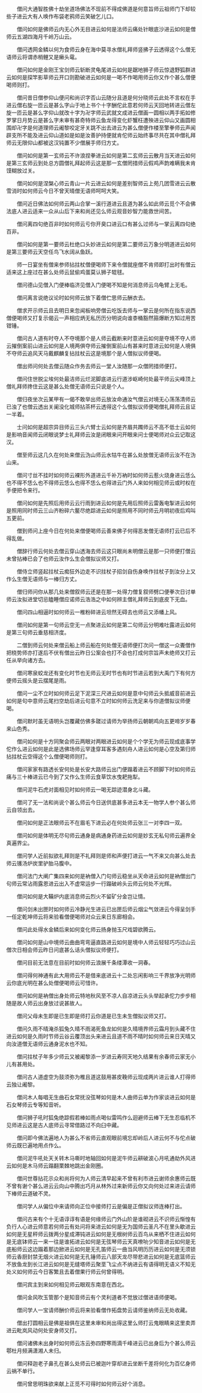 <!-- { "loadSidebar": true } -->
　　僧问大通智胜佛十劫坐道场佛法不现前不得成佛道是何意旨师云祖师门下却较些子进云大有人唤作布袋老鸦师云笑破乞儿口。

　　僧问如何是佛师云内无心外无目进云如何是法师云痛处针眼底沙进云如何是僧师云五湖四海月千岭万山云。

　　僧问透网金鳞以何为食师云身在海中莫寻水僧礼拜师竖拂子云透得这个么僧无语师云将谓赤梢鲤又是癞头鼋。

　　僧问如何是金刚王宝剑师云斩断灵龟尾进云如何是踞地狮子师云惊退野狐群进云如何是探竿影草师云开口则勘破进云如何是一喝不作喝用师云你又作个甚么僧便喝师则打。

　　僧问昔日僧参仰山便问和尚识字否山云随分且道是何分晓师云此处不言权在手进云僧右旋一匝云是甚么字山于地上书个十字酬佗此意若何师云天回地转进云僧左旋一匝云是甚么字仰山就改十字为卍字师云武就文成进云僧画一圆相以两手拓如修罗掌日月势云是甚么字未审有甚奇特师云鱼龙得变化虾蟹枉遭殃进云仰山又画圆相围却卍字是何道理师云阇黎咬定牙关跳不出去进云为甚么僧便作楼至擎拳师云声闻辟支所不能及进云仰山道如是如是汝善护持便就肯佗师云始终事尽共在其中僧礼拜师云无限仰山都被这汉钝置不少僧展手师归方丈。

　　僧问如何是第一玄师云不许浪捏拳进云如何是第二玄师云云散月当天进云如何是第三玄师云到处总方圆僧礼拜起师云这是那一玄僧罔措师云假鸡声韵难瞒我未肯馍糊放过关。

　　僧问如何是涅槃心师云青山一片云进云如何是差别智师云上苑几团雪进云云散雪消时如何师云今日不曾天晴僧无语师呵呵大笑。

　　僧问近日佛法如何师云两山合掌一溪行道进云且道为甚么如此师云觅个不会佛法底人进云适来一众从山后下来和尚还见么师云观音妙智力能救世间苦。

　　僧问离四句绝百非时如何师云亏你开臭口进云口有甚么过师与一掌云离四句绝百非。

　　僧问如何是第一要师云杜绝口头妙进云如何是第二要师云万象分明道进云如何是第三要师云天空任鸟飞水阔从鱼跃。

　　师一日宴坐有僧来参师拈拄杖僧便喝师下来令僧就座僧不肯师即打出时有僧云适来这上座过在甚么处师云鼠偷鸡蛋莫认狮子辊毬。

　　僧问德山见僧入门便棒临济见僧入门便喝不知是何消息师云乌龟臂上无毛。

　　僧问离言说绝议论时如何师云放下着僧伫思师云酬衣去。

　　僧求开示师云且去明日来忽闻板响旁僧云吃饭去师与一掌云是何所在指东说西僧便喝师又打复示偈云一声相应炳无私历历分明说向谁桼桶豁然箍爆断方知过用苦钳锤。

　　僧问古人道有时夺人不夺境那个是人师云截断来时意进云如何是夺境不夺人师云摧倒案前山进云如何是人境两俱夺师云摧倒案前山有甚来时意进云如何是人境俱不夺师云追风天马戴麒麟复拈拄杖云这是境那个是人僧拟议师便喝。

　　僧出师问何处去僧云随众作务去师云一堂人汝随那一众僧罔措师便打。

　　僧问住世脱尘埃何处最洁师云烂泥脚底进云行道涉岖崎何处最平师云尖峰顶上僧礼拜师搀住云这是甚么处僧无语师云只说是个人。

　　僧归夜坐次云某甲有一偈不敢举出师云放汝命通汝气僧云对境无心荡荡清师云已浊了也僧云透出关阑没化城师拈茶杯云透得这个么僧拟议师便喝僧礼拜师云且证一半着。

　　士问如何是超宗异目师云三头六臂士云如何是齐眉共躅师云不高不低士云如何是影响音闻师云闭眼说梦士礼拜师云汝是闭眼来问开眼来问士便喝师对众云记取这汉。

　　僧至师云这几久在何处来僧云沩山师云水牯牛在甚么处放僧无语师云汝不在沩山来。

　　僧问寸丝不挂时如何师云裸形外道进云千补万衲时如何师云惹火烧身进云恁么也不得不恁么也不得师云恁么也得不恁么也得进云门外人来如何相见师云或时权在手便把令来行。

　　僧问如何是先照后用师云云行雨到进云如何是先用后照师云雷轰电掣进云如何是照用同时师云三山齐粉碎六鳌尽绝踪进云如何是照用不同时师云月明初夜后鸡叫五更前。

　　僧到师问上座今日在何处来僧便喝师云善来佛子何得恶发僧无语师打云已后不得乱做。

　　僧辞行师云何处去僧云穿山透海去师云这只眼尚未明僧云是那一只师便打僧云未曾拈棒已会了也师云汝作么生会僧拟议师又打。

　　僧侍立师竖起拄杖云痴狂外边走不识拄杖子招剑自伤身唤作拄杖子到汝分上又作么生僧无语师与一棒归方丈。

　　僧归师问你从那几处来僧叙师云还是在那一处得力僧复叙师劈口便拳次日讨单师云汝拟进堂切忌瞌睡僧应诺师云浩浩之中如何辨主僧礼拜师云到底皮下无血。

　　僧问四山相逼时如何师云一椎粉碎进云坦然无碍去也师云又添幡上风。

　　僧问如何是第一句师云空无一点聚进云如何是第二句师云分明难吐露进云如何是第三句师云垂慈相济度。

　　二僧到师云何处来僧云船上师云船在何处僧无语师便打次问一僧这一众聻僧作把桡势师亦打遂后不伏有僧出云昨日公案会也打不会也打成何宗旨声未绝师又打云任从举向诸方去。

　　僧问寒泉蛟龙还有变化时节也无师云无时节也有时节进云若到大禹门下有何方便师云摇头是云摆尾是雨。

　　僧问一尘不立时如何师云足下泥深三尺进云如何是意中句师云头抵威音前进云如何是句中意师云尾扫空劫后进云句意不立时如何师云洗足来与你道僧拟议师便喝。

　　僧问默时虽无语明头岂覆藏仿佛多蹉过请师为举扬师云朝朝鸡向五更啼岁岁春来山色秀。

　　僧问如何是十方同聚会师云两眼对两眼进云如何是个个学无为师云现成底事学佗作么进云如何是此是选佛场师云罕逢穿耳客多遇刻舟人进云如何是心空及第归师拈拄杖云空得这个么僧便喝师则打。

　　僧问家家有路透长安何处是长安大路师云出门便蹋着进云不顾脚下时如何师云痛与三十棒进云已今到了又作么生师云食草饮水曳耙拖犁。

　　僧问泥牛石虎对面相见时如何师云一喝无踪迹潜身北斗藏。

　　僧问了无一法和尚说个甚么师云今日送供底甚多进云本无一物学人参个甚么师云自领出去。

　　僧问如何是正法眼师云不在眉毛下进云必在何处师云张三一对李四一双。

　　僧问如何是体明无尽句师云通身是病通身药进云如何是妙玄无私句师云遍界全真遍界尘。

　　僧问学人近前拟欲礼拜则是不礼拜则是师和声便打进云一气不来又向甚么处去师云镬汤炉炭里驴胎马腹中。

　　僧问法门大阐广集四来如何是衲僧入门句师云稳坐从天命进云如何是衲僧出门句师云常沾雨露恩进云出入不虚常运步一行蹋破岭头云师云何处不光辉。

　　僧问如何是大鞴炉内底消息师云烈火不留矿分金岂让情。

　　僧问剑未出匣时如何师云冷静光生进云已出匣后师云烟尘气敛进云今得呈剑手一任定乾坤师云将来验看僧便喝师对众云来日东廊相会。

　　僧问此处得水金鳞后来如何变化师云扬身抛玉尺戏碧欲腾云。

　　僧问如何是山中境师云曲曲弯弯逼直路进云如何是境中人师云轻轻巧巧过山云僧次日相会师云昨日问底甚么话头僧拟议师便打。

　　僧问目前无法意在目前时如何师云浪展千条缕潭收一洞春。

　　僧问得何神通有此大用师云不是借来底进云十二处忘闲影响三千界放净光明师云你底光明在甚么处僧便喝师云可惜许。

　　僧问如何是衲僧出身处师云特地秋风至不凉人自凉进云头头举起承佗力步步相随是故人师云出身放过说甚故人。

　　僧问父母未生即是已生即是师打云你道是已生未生僧拟议师又打。

　　僧问久雨不晴淹杀狐兔久晴不雨渴死鱼龙如何是久晴境界师云霜月到头藏不住进云如何是久雨时节师云谷云覆顶出头来进云且道不雨不晴时如何师云来日天晴又向汝道僧无语师云通身泥水也不知。

　　僧问拄杖子年多少师云又被阇黎添一岁进云寿同天地久结果有余春师云家无小儿有甚用处。

　　僧问古人道虚空为鼓须弥为椎且道这鼓用甚皮鞔师云现成两片进云谁人打得师云独让阇黎。

　　僧问木人每唱无生曲石女常抚没弦琴如何是木人曲师云单为作家谈进云如何是石女琴师云专等知音听。

　　僧问狮子吼时狐兔绝踪假若棒如雨点喝似雷鸣作么迴避师云棒下无生忍临机不见师进云这是古人底师云寻常借路过不向臼中藏。

　　僧问即今佛法遍地人为甚么不省师云直观眼前境忘却岭后人进云何不与佗点破师云既已遍地用点作么。

　　僧问泥牛吼处天关转木马嘶时地轴回如何是泥牛师云耕破波心月吼通劫外风进云如何是木马师云蹋翻栗棘地跳出金刚圈。

　　僧问世尊拈花示众和尚将何为人师云清早起来不曾有利市进云谢师余惠师云既不曾有谢个甚么进云云向山中腾出巧月从林外过来新师云你又向何处过来进云请师下棒师云道破不灵。

　　僧问学人从偏位中来请师向正位中接师打云是偏是正僧拟议师连棒打出。

　　僧问古来有个十无语谆谆有语是何缘师云门外山阶是谁砌进云不识师云惭惶有负行人心进云师意若何师云有处问将来进云如何是无为国师云圣凡不在里头歇进云如何是无星秤师云拨两分星成滞钝进云如何是无根树师云百鸟从来栖不住进云如何是无底钵师云一来一往是谁拓进云如何是无弦琴师云天真嘹喨少知音进云如何是无底船师云这边蹋着那边掀进云如何是无孔笛师云一曲当风明历历进云如何是无须锁师云香厨封禁无烟火进云如何是无孔锤师云八部天龙尽带悲进云如何是无底篮师云不放鱼龙到长江进云如何是无缝塔师云聚垩飞尘点不纳进云有语得明无语义不知无处义如何师云今日客繁且去着僧果行师云何曾得明。

　　僧问宾主到来如何相见师云眼观东南意在西北。

　　僧问金风吹玉管那个是知音师云有个灵利道者不觉放过僧进语师便喝。

　　僧问学人一宝请师酬价师云将来验看僧作拓盘势云请师鉴纳师云无处收藏。

　　僧出打圆相云是佛是祖俱在这里未审和尚出得这里么师打云鬼眼睛来这里卖弄进云毗岚风动何处安身师又打。

　　僧问诸佛未出身时如何师云冻云弥四野寒雨滴千峰进云已出身后为个甚么师云鄠杜月频满潇湘人未归。

　　僧问释迦老子鼻孔在甚么处师云已被迦叶穿却进云坐断千差将何化为百亿身师云祸不单行。

　　僧问曾思明珠欲来献上正觅不可得时如何师云好个消息。

